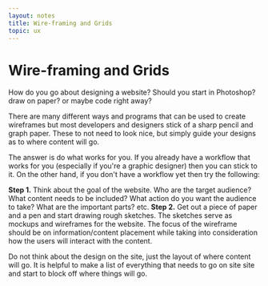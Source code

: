 ```yaml
---
layout: notes
title: Wire-framing and Grids
topic: ux
---
```


# Wire-framing and Grids

How do you go about designing a website? Should you start in Photoshop? draw on paper? or maybe code right away?

There are many different ways and programs that can be used to create wireframes but most developers and designers stick of a sharp pencil and graph paper. These to not need to look nice, but simply guide your designs as to where content will go. 

The answer is do what works for you. If you already have a workflow that works for you (especially if you're a graphic designer) then you can stick to it. On the other hand, if you don't have a workflow yet then try the following:

**Step 1.** Think about the goal of the website. Who are the target audience? What content needs to be included? What action do you want the audience to take? What are the important parts? etc.
**Step 2.** Get out a piece of paper and a pen and start drawing rough sketches. The sketches serve as mockups and wireframes for the website. The focus of the wireframe should be on information/content placement while taking into consideration how the users will interact with the content.

Do not think about the design on the site, just the layout of where content will go. It is helpful to make a list of everything that needs to go on site site and start to block off where things will go.
